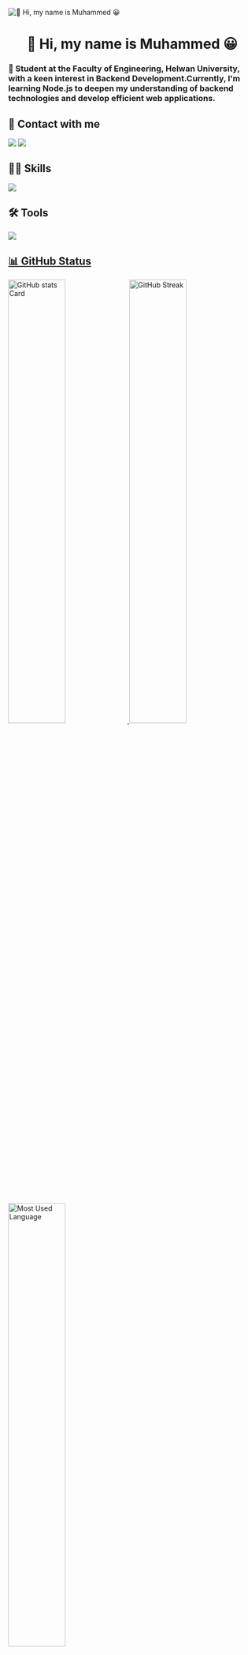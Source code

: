 ![👋 Hi, my name is Muhammed 😀](https://user-images.githubusercontent.com/10498744/210012254-234538ff-d198-48aa-8964-37e6fd45d227.gif)


<div id="toc">
  <ul align="center" style="list-style: none">
    <summary>
      <h1>
        👋 Hi, my name is Muhammed 😀
      </h1>
    </summary>
  </ul>
</div>
 <h3 align="left">🚀 Student at the Faculty of Engineering, Helwan University, with a keen interest in Backend Development.Currently, I'm learning Node.js to deepen my understanding of backend technologies and develop efficient web applications.</h3>

## 🤙 Contact with me
<p align="left">
  <a href="https://www.linkedin.com/in/muhammedalii9/" target="blank"><img src="https://skillicons.dev/icons?i=linkedin" /></a>
  <a href="https://x.com/0xmuhammed9" target="blank"><img src="https://skillicons.dev/icons?i=twitter"></a>  
</p>

## 🤹‍♀️ Skills
<p align="left">
  <a href="https://skillicons.dev" target="blank">
    <img src="https://skillicons.dev/icons?i=git,c,js,nodejs,express,mongodb" />
  </a>
</p>

## 🛠️ Tools
<p align="left">
  <a href="https://skillicons.dev"target="blank">
    <img src="https://skillicons.dev/icons?i=notion,github,obsidian,eclipse,arduino,figma,matlab,vscode"
  </a>
</p>
    


## 📊 GitHub Status 
<p align="left">
  <img width="48%" src="https://github-readme-stats.vercel.app/api?username=0xmuhammed9&theme=tokyonight&show_icons=true&hide_border=false&count_private=true" alt="GitHub stats Card" />
  <img width="48%" src="https://streak-stats.demolab.com/?username=0xmuhammed9&theme=tokyonight&hide_border=false" alt="GitHub Streak" />
  <img width="48%" src="https://github-readme-stats.vercel.app/api/top-langs/?username=0xmuhammed9&theme=tokyonight&show_icons=true&hide_border=false&layout=compact" alt="Most Used Language  " />
  
</p>


